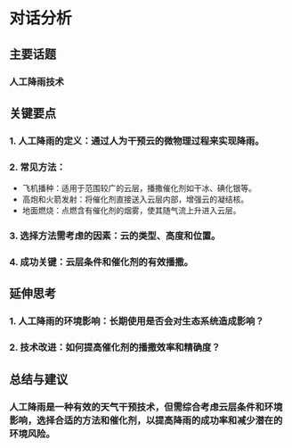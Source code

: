 # 对话分析
## 主要话题
### 人工降雨技术
## 关键要点
### 1. 人工降雨的定义：通过人为干预云的微物理过程来实现降雨。
### 2. 常见方法：
   - 飞机播种：适用于范围较广的云层，播撒催化剂如干冰、碘化银等。
   - 高炮和火箭发射：将催化剂直接送入云层内部，增强云的凝结核。
   - 地面燃烧：点燃含有催化剂的烟雾，使其随气流上升进入云层。
### 3. 选择方法需考虑的因素：云的类型、高度和位置。
### 4. 成功关键：云层条件和催化剂的有效播撒。
## 延伸思考
### 1. 人工降雨的环境影响：长期使用是否会对生态系统造成影响？
### 2. 技术改进：如何提高催化剂的播撒效率和精确度？
## 总结与建议
### 人工降雨是一种有效的天气干预技术，但需综合考虑云层条件和环境影响，选择合适的方法和催化剂，以提高降雨的成功率和减少潜在的环境风险。